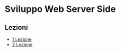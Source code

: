 # Sviluppo Web Server Side

## Lezioni

- [1 Lezione](Lezioni/1_lezione/Readme.md)
- [2 Lezione](Lezioni/2_lezione/i.md)